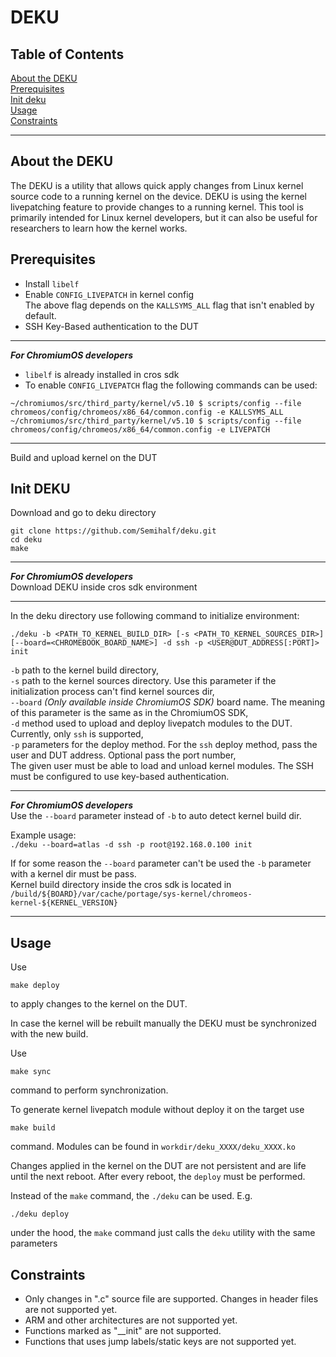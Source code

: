 # DEKU

## Table of Contents
[About the DEKU](#about)  
[Prerequisites](#prerequisites)  
[Init deku](#init)  
[Usage](#usage)  
[Constraints](#constraints)  

---

<a name="about"></a>
## About the DEKU
The DEKU is a utility that allows quick apply changes from Linux kernel source code to a running kernel on the device. DEKU is using the kernel livepatching feature to provide changes to a running kernel. This tool is primarily intended for Linux kernel developers, but it can also be useful for researchers to learn how the kernel works.
<a name="prerequisites"></a>
## Prerequisites
 - Install `libelf`
 - Enable `CONFIG_LIVEPATCH` in kernel config  
 The above flag depends on the `KALLSYMS_ALL` flag that isn't enabled by default.
 - SSH Key-Based authentication to the DUT
***
_**For ChromiumOS developers**_  
 - `libelf` is already installed in cros sdk
 - To enable `CONFIG_LIVEPATCH` flag the following commands can be used:
  ```
~/chromiumos/src/third_party/kernel/v5.10 $ scripts/config --file chromeos/config/chromeos/x86_64/common.config -e KALLSYMS_ALL
~/chromiumos/src/third_party/kernel/v5.10 $ scripts/config --file chromeos/config/chromeos/x86_64/common.config -e LIVEPATCH
 ```
***
Build and upload kernel on the DUT

<a name="init"></a>
## Init DEKU
Download and go to deku directory
```
git clone https://github.com/Semihalf/deku.git
cd deku
make
```
***
_**For ChromiumOS developers**_  
Download DEKU inside cros sdk environment
***
In the deku directory use following command to initialize environment:
```
./deku -b <PATH_TO_KERNEL_BUILD_DIR> [-s <PATH_TO_KERNEL_SOURCES_DIR>] [--board=<CHROMEBOOK_BOARD_NAME>] -d ssh -p <USER@DUT_ADDRESS[:PORT]> init
```
`-b` path to the kernel build directory,  
`-s` path to the kernel sources directory. Use this parameter if the initialization process can't find kernel sources dir,  
`--board` *(Only available inside ChromiumOS SDK)* board name. The meaning of this parameter is the same as in the ChromiumOS SDK,  
`-d` method used to upload and deploy livepatch modules to the DUT. Currently, only `ssh` is supported,  
`-p` parameters for the deploy method. For the `ssh` deploy method, pass the user and DUT address. Optional pass the port number,  
The given user must be able to load and unload kernel modules. The SSH must be configured to use key-based authentication.


***
_**For ChromiumOS developers**_  
Use the `--board` parameter instead of `-b` to auto detect kernel build dir. 

Example usage:  
`./deku --board=atlas -d ssh -p root@192.168.0.100 init`

If for some reason the `--board` parameter can't be used the `-b` parameter with a kernel dir must be pass.  
Kernel build directory inside the cros sdk is located in `/build/${BOARD}/var/cache/portage/sys-kernel/chromeos-kernel-${KERNEL_VERSION}`
***

<a name="usage"></a>
## Usage
Use
```
make deploy
```
to apply changes to the kernel on the DUT.

In case the kernel will be rebuilt manually the DEKU must be synchronized with the new build.

Use
```
make sync
```
command to perform synchronization.

To generate kernel livepatch module without deploy it on the target use
```
make build
```
command. Modules can be found in `workdir/deku_XXXX/deku_XXXX.ko`

Changes applied in the kernel on the DUT are not persistent and are life until the next reboot. After every reboot, the `deploy` must be performed.

Instead of the `make` command, the `./deku` can be used. E.g.
```
./deku deploy
```
under the hood, the `make` command just calls the `deku` utility with the same parameters

<a name="constraints"></a>
## Constraints
 - Only changes in ".c" source file are supported. Changes in header files are not supported yet.
 - ARM and other architectures are not supported yet.
 - Functions marked as "__init" are not supported.
 - Functions that uses jump labels/static keys are not supported yet.
